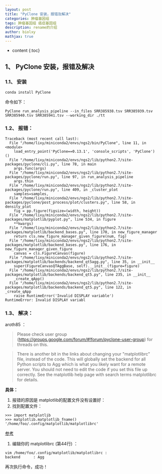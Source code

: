 ```yaml
---
layout: post
title: "PyClone 安装，报错及解决"
categories: 肿瘤基因组
tags: 肿瘤基因组 癌症基因组
description: rename的介绍
author: biolxy
mathjax: true
---
```


* content
{:toc}

## 1、 PyClone 安装，报错及解决

### 1.1、 安装

``` shell
conda install PyClone
```

命令如下：

```shell
PyClone run_analysis_pipeline --in_files SRR385938.tsv SRR385939.tsv SRR385940.tsv SRR385941.tsv --working_dir ./tt
```

### 1.2、 报错：

```shell
Traceback (most recent call last):
  File "/home/lixy/miniconda2/envs/ngs2/bin/PyClone", line 11, in <module>
    load_entry_point('PyClone==0.13.1', 'console_scripts', 'PyClone')()
  File "/home/lixy/miniconda2/envs/ngs2/lib/python2.7/site-packages/pyclone/cli.py", line 78, in main
    args.func(args)
  File "/home/lixy/miniconda2/envs/ngs2/lib/python2.7/site-packages/pyclone/run.py", line 97, in run_analysis_pipeline
    args.thin
  File "/home/lixy/miniconda2/envs/ngs2/lib/python2.7/site-packages/pyclone/run.py", line 409, in _cluster_plot
    samples=samples,
  File "/home/lixy/miniconda2/envs/ngs2/lib/python2.7/site-packages/pyclone/post_process/plot/clusters.py", line 58, in density_plot
    fig = pp.figure(figsize=(width, height))
  File "/home/lixy/miniconda2/envs/ngs2/lib/python2.7/site-packages/matplotlib/pyplot.py", line 534, in figure
    **kwargs)
  File "/home/lixy/miniconda2/envs/ngs2/lib/python2.7/site-packages/matplotlib/backend_bases.py", line 170, in new_figure_manager
    return cls.new_figure_manager_given_figure(num, fig)
  File "/home/lixy/miniconda2/envs/ngs2/lib/python2.7/site-packages/matplotlib/backend_bases.py", line 176, in new_figure_manager_given_figure
    canvas = cls.FigureCanvas(figure)
  File "/home/lixy/miniconda2/envs/ngs2/lib/python2.7/site-packages/matplotlib/backends/backend_qt5agg.py", line 35, in __init__
    super(FigureCanvasQTAggBase, self).__init__(figure=figure)
  File "/home/lixy/miniconda2/envs/ngs2/lib/python2.7/site-packages/matplotlib/backends/backend_qt5.py", line 235, in __init__
    _create_qApp()
  File "/home/lixy/miniconda2/envs/ngs2/lib/python2.7/site-packages/matplotlib/backends/backend_qt5.py", line 122, in _create_qApp
    raise RuntimeError('Invalid DISPLAY variable')
RuntimeError: Invalid DISPLAY variabl
```

### 1.3、 解决：
aroth85 ：
> Please check user group (<https://groups.google.com/forum/#!forum/pyclone-user-group>) for threads on this.  

> There is another bit in the links about changing your "matplotlibrc" file, instead of the code. This will globally set the backend for all Python scripts to Agg which is what you likely want for a remote server. You should not need to edit the code if you set this file up correctly. See the matplotlib help page with search terms matplotlibrc for details.  



**具体：** 

1. 报错的原因是 matplotlib的配置文件没有设置好：
2. 找到配置文件：

```shell
>>> import matplotlib
>>> matplotlib.matplotlib_fname()
'/home/foo/.config/matplotlib/matplotlibrc'
```
[参考](https://matplotlib.org/1.3.1/users/customizing.html)
1. 编辑你的 matplotlibrc (第44行) ：

```shell
vim /home/foo/.config/matplotlib/matplotlibrc :
backend      : Agg
```

再次执行命令，成功！